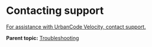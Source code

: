 # Contacting support

[For assistance with UrbanCode Velocity, contact support.](https://www.hcltech.com/products-and-platforms/contact-support)

**Parent topic:** [Troubleshooting](../../com.uvelocity.doc/topics/c_node_troubleshoot.md)

